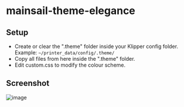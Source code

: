# mainsail-theme-elegance

## Setup
- Create or clear the ".theme" folder inside your Klipper config folder. Example: `~/printer_data/config/.theme/`
- Copy all files from here inside the ".theme" folder.
- Edit custom.css to modify the colour scheme.

## Screenshot
![image](https://user-images.githubusercontent.com/7228980/201225730-14ff3df7-fad1-4732-96f1-cf0c0af2e177.png)
